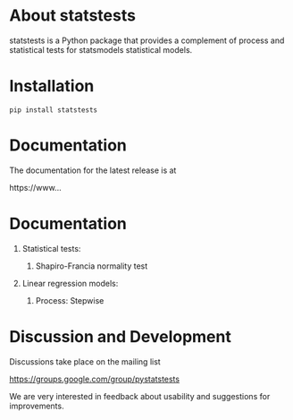 # About statstests

statstests is a Python package that provides a complement of process and statistical tests for statsmodels statistical models.

# **Installation**

    pip install statstests

# Documentation

The documentation for the latest release is at

https://www...

# Documentation

1. Statistical tests:

   1. Shapiro-Francia normality test

2. Linear regression models:

   1. Process: Stepwise

# Discussion and Development

Discussions take place on the mailing list

https://groups.google.com/group/pystatstests

We are very interested in feedback about usability and suggestions for improvements.
